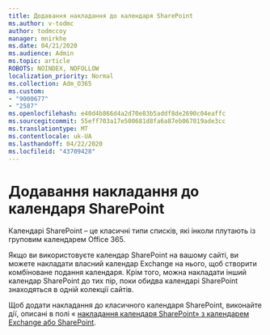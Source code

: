```yaml
---
title: Додавання накладання до календаря SharePoint
ms.author: v-todmc
author: todmccoy
manager: mnirkhe
ms.date: 04/21/2020
ms.audience: Admin
ms.topic: article
ROBOTS: NOINDEX, NOFOLLOW
localization_priority: Normal
ms.collection: Adm_O365
ms.custom:
- "9000677"
- "2587"
ms.openlocfilehash: e40d4b866d4a2d70e83b5addf8de2690c04eaffc
ms.sourcegitcommit: 55eff703a17e500681d8fa6a87eb067019ade3cc
ms.translationtype: MT
ms.contentlocale: uk-UA
ms.lasthandoff: 04/22/2020
ms.locfileid: "43709428"
---
```

# <a name="adding-an-overlay-to-a-sharepoint-calendar"></a>Додавання накладання до календаря SharePoint

Календарі SharePoint – це класичні типи списків, які інколи плутають із груповим календарем Office 365.
 
Якщо ви використовуєте календар SharePoint на вашому сайті, ви можете накладати власний календар Exchange на нього, щоб створити комбіноване подання календаря. Крім того, можна накладати інший календар SharePoint до тих пір, поки обидва календарі SharePoint знаходяться в одній колекції сайтів.
 
Щоб додати накладання до класичного календаря SharePoint, виконайте дії, описані в полі « [накладання календаря SharePoint» з календарем Exchange або SharePoint](https://support.office.com/article/Overlay-a-SharePoint-calendar-with-a-calendar-from-Exchange-or-SharePoint-4CAEBE59-3994-4A94-9322-B31ABB8A5E9A).
